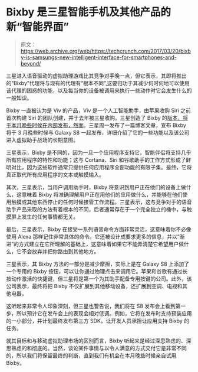 # Bixby 是三星智能手机及其他产品的新“智能界面”

> 原文：<https://web.archive.org/web/https://techcrunch.com/2017/03/20/bixby-is-samsungs-new-intelligent-interface-for-smartphones-and-beyond/>

三星进入语音驱动的虚拟助理游戏比其竞争对手晚一点，但它表示，其即将推出的“Bixby”代理将与现有的代理有“根本不同”,这要归功于其减少何时何地可以使用该代理的困惑的功能，以及每当你的设备被调用来执行一些动作时它会发生什么的一般知识。

Bixby 一直被认为是 Viv 的产品，Viv 是一个人工智能助手，由苹果收购 Siri 之前首次构建 Siri 的团队创建，并于去年被三星收购。三星创造了 Bixby 的[版本，将于本月晚些时候在内部发布，然而](https://web.archive.org/web/20221025234003/https://twitter.com/philipberne/status/843829934229479426)。三星周一发布了一篇博客文章，宣布 Bixby 将于 3 月晚些时候与 Galaxy S8 一起发布，详细介绍了它的一些功能以及该公司进入虚拟助手战场的长期意图。

三星表示，Bixby 是不同的，因为一旦一个应用程序支持它，智能伴侣将支持几乎所有应用程序的特性和功能；这与 Cortana、Siri 和谷歌助手的工作方式形成了鲜明对比，因为这些软件通常只提供任何应用程序全部功能的有限子集。最终，它将真正取代所有应用程序的文本或触摸输入。

其次，三星表示，当用户调用助手时，Bixby 将意识到用户正在他们的设备上做什么，这意味着 Bixby 将准确理解用户正在用他们的应用做什么，并能够在他们使用触摸或其他东西停止的任何时候接管工作流程。三星表示，这与竞争对手的语音助手产品采取的方法有着根本的不同，后者通常存在于一个完全独立的桶中，与触摸屏上发生的任何事情都无关。

最后，三星表示，Bixby 在接受一系列语音命令方面非常灵活，这意味着你不必像使用 Alexa 那样记住非常具体的命令。它还被设计成要求更多的信息，并以“渐进”的方式建立在它所理解的基础上，这意味着如果它不能弄清楚它希望用户做什么，它不会放弃并把你路由到其他地方。

三星表示，其 Bixby 方法的一部分是减少摩擦，实际上是在 Galaxy S8 上添加了一个专用的 Bixby 按钮，可以让你通过物理点击来调用它。苹果和谷歌有通过长按动作激活的快捷键，但三星将是第一个为其助手配备专用按键的公司。此外，该公司表示，最终将把 Bixby 不仅扩展到其他移动设备，还扩展到空调、电视和其他电器。

这听起来非常令人印象深刻，但三星也警告说，我们将在 S8 发布会上看到第一步，所以预计它在发布会上的表现会相对低调。例如，它将在发布时支持预装应用的一小部分，并计划最终发布第三方 SDK，让开发人员承担让应用支持 Bixby 的任务。

就其目标和与移动虚拟助理市场的区别而言，Bixby 听起来是经过深思熟虑的、深思熟虑的和彻底的。当然，谈论某件事情与以令人满意的方式交付它是非常不同的，所以我们将保留最终的判断，直到我们有机会在本月晚些时候亲自试用 Bixby。